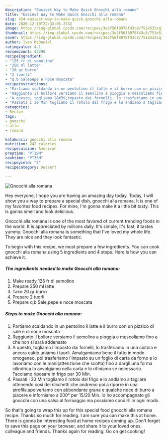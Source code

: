 ```yaml
---
description: "Easiest Way to Make Quick Gnocchi alla romana"
title: "Easiest Way to Make Quick Gnocchi alla romana"
slug: 424-easiest-way-to-make-quick-gnocchi-alla-romana
date: 2020-12-10T22:33:05.373Z
image: https://img-global.cpcdn.com/recipes/3e2f56f8978f43c8/751x532cq70/gnocchi-alla-romana-recipe-main-photo.jpg
thumbnail: https://img-global.cpcdn.com/recipes/3e2f56f8978f43c8/751x532cq70/gnocchi-alla-romana-recipe-main-photo.jpg
cover: https://img-global.cpcdn.com/recipes/3e2f56f8978f43c8/751x532cq70/gnocchi-alla-romana-recipe-main-photo.jpg
author: Ivan McDaniel
ratingvalue: 4.1
reviewcount: 43290
recipeingredient:
- "125 fr di semolino"
- "250 ml latte"
- "20 gr burro"
- "2 tuorli"
- "q.b Salepepe e noce moscata"
recipeinstructions:
- "Partiamo scaldando in un pentolino il latte e il burro con un pizzico di sale e di noce moscata"
- "Raggiunto il bollore versiamo il semolino a pioggia e mescoliamo fino a che non si sarà addensato"
- "A questo, togliamo l&#39;impasto dai fornelli, lo trasferiamo in una ciotola e ancora caldo uniamo i tuorli. Amalgamiamo bene il tutto in modo omogeneo, poi trasferiamo l&#39;impasto su un foglio di carta da forno e lo lavoriamo con le mani(attenzione che scotta) fino a dargli una forma cilindrica lo avvolgiamo nella carta e lo rifiniamo se necessario. Facciamo riposare in frigo per 30 Min."
- "Passati i 30 Min togliamo il rotolo dal frigo e lo andiamo a tagliare ottenendo così dei dischetti che andremo poi a riporre in una pirofila.spolveriamo con abbondante grana e qualche noce di burro a piacere e inforniamo a 200° per 15/20 Min. Io ho accompagnato gli gnocchi con una salsa al formaggio ma possiamo condirli in ogni modo."
categories:
- Recipe
tags:
- gnocchi
- alla
- romana

katakunci: gnocchi alla romana 
nutrition: 242 calories
recipecuisine: American
preptime: "PT19M"
cooktime: "PT35M"
recipeyield: "3"
recipecategory: Dessert

---
```



![Gnocchi alla romana](https://img-global.cpcdn.com/recipes/3e2f56f8978f43c8/751x532cq70/gnocchi-alla-romana-recipe-main-photo.jpg)

Hey everyone, I hope you are having an amazing day today. Today, I will show you a way to prepare a special dish, gnocchi alla romana. It is one of my favorites food recipes. For mine, I'm gonna make it a little bit tasty. This is gonna smell and look delicious.

Gnocchi alla romana is one of the most favored of current trending foods in the world. It is appreciated by millions daily. It's simple, it's fast, it tastes yummy. Gnocchi alla romana is something that I've loved my whole life. They are nice and they look fantastic.




To begin with this recipe, we must prepare a few ingredients. You can cook gnocchi alla romana using 5 ingredients and 4 steps. Here is how you can achieve it.

<!--inarticleads1-->

##### The ingredients needed to make Gnocchi alla romana:

1. Make ready 125 fr di semolino
1. Prepare 250 ml latte
1. Take 20 gr burro
1. Prepare 2 tuorli
1. Prepare q.b Sale,pepe e noce moscata




<!--inarticleads2-->

##### Steps to make Gnocchi alla romana:

1. Partiamo scaldando in un pentolino il latte e il burro con un pizzico di sale e di noce moscata
1. Raggiunto il bollore versiamo il semolino a pioggia e mescoliamo fino a che non si sarà addensato
1. A questo, togliamo l&#39;impasto dai fornelli, lo trasferiamo in una ciotola e ancora caldo uniamo i tuorli. Amalgamiamo bene il tutto in modo omogeneo, poi trasferiamo l&#39;impasto su un foglio di carta da forno e lo lavoriamo con le mani(attenzione che scotta) fino a dargli una forma cilindrica lo avvolgiamo nella carta e lo rifiniamo se necessario. Facciamo riposare in frigo per 30 Min.
1. Passati i 30 Min togliamo il rotolo dal frigo e lo andiamo a tagliare ottenendo così dei dischetti che andremo poi a riporre in una pirofila.spolveriamo con abbondante grana e qualche noce di burro a piacere e inforniamo a 200° per 15/20 Min. Io ho accompagnato gli gnocchi con una salsa al formaggio ma possiamo condirli in ogni modo.




So that's going to wrap this up for this special food gnocchi alla romana recipe. Thanks so much for reading. I am sure you can make this at home. There is gonna be interesting food at home recipes coming up. Don't forget to save this page on your browser, and share it to your loved ones, colleague and friends. Thanks again for reading. Go on get cooking!
